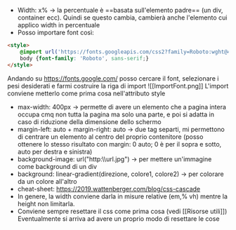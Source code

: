 * Width: x% -> la percentuale è ==basata sull'elemento padre== (un div, container ecc). Quindi se questo cambia, cambierà anche l'elemento cui applico width in percentuale
* Posso importare font così:
```html
<style>
	@import url('https://fonts.googleapis.com/css2?family=Roboto:wght@400;700&display=swap');
	body {font-family: 'Roboto', sans-serif;}
</style>
```
Andando su https://fonts.google.com/ posso cercare il font, selezionare i pesi desiderati e farmi costruire la riga di import
![[ImportFont.png]]
L'import conviene metterlo come prima cosa nell'attributo style
* max-width: 400px -> permette di avere un elemento che a pagina intera occupa cmq non tutta la pagina ma solo una parte, e poi si adatta in caso di riduzione della dimensione dello schermo
* margin-left: auto + margin-right: auto -> due tag separti, mi permettono di centrare un elemento al centro del proprio contenitore (posso ottenere lo stesso risultato con margin: 0 auto; 0 è per il sopra e sotto, auto per destra e sinistra)
* background-image: url("http:\\\\url.jpg") -> per mettere un'immagine come background di un div
* background: linear-gradient(direzione, colore1, colore2) -> per colorare da un colore all'altro
* cheat-sheet: https://2019.wattenberger.com/blog/css-cascade
* In genere, la width conviene darla in misure relative (em,% vh) mentre la height non limitarla.
* Conviene sempre resettare il css come prima cosa (vedi [[Risorse utili]]) Eventualmente si arriva ad avere un proprio modo di resettare le cose
